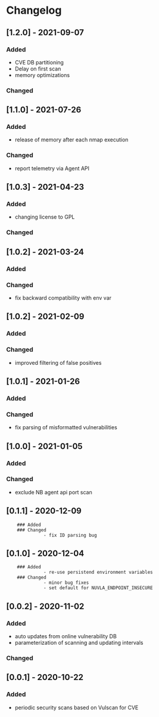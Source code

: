 # Changelog
## [1.2.0] - 2021-09-07
### Added 
 - CVE DB partitioning 
 - Delay on first scan 
 - memory optimizations
### Changed
## [1.1.0] - 2021-07-26
### Added 
 - release of memory after each nmap execution
### Changed
 - report telemetry via Agent API
## [1.0.3] - 2021-04-23
### Added 
 - changing license to GPL
### Changed
## [1.0.2] - 2021-03-24
### Added
### Changed
 - fix backward compatibility with env var
## [1.0.2] - 2021-02-09
### Added
### Changed
 - improved filtering of false positives
## [1.0.1] - 2021-01-26
### Added
### Changed
 - fix parsing of misformatted vulnerabilities
## [1.0.0] - 2021-01-05
### Added
### Changed
 - exclude NB agent api port scan
## [0.1.1] - 2020-12-09
        ### Added
        ### Changed
                  - fix ID parsing bug
## [0.1.0] - 2020-12-04
        ### Added 
                  - re-use persistend environment variables
        ### Changed
                  - minor bug fixes
                  - set default for NUVLA_ENDPOINT_INSECURE
## [0.0.2] - 2020-11-02
### Added 
- auto updates from online vulnerability DB 
- parameterization of scanning and updating intervals
### Changed
## [0.0.1] - 2020-10-22
### Added 
- periodic security scans based on Vulscan for CVE

